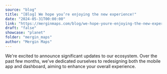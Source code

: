 ```yaml
---
source: "blog"
title: "[Blog] We hope you’re enjoying the new experience!"
date: "2024-05-31T00:00:00"
link: "https://merginmaps.com/blog/we-hope-youre-enjoying-the-new-experience?utm_source=qgis"
draft: "false"
showcase: "planet"
folder: "mergin_maps"
author: "Mergin Maps"
---
```


We're excited to announce significant updates to our ecosystem. Over the past few months, we've dedicated ourselves to redesigning both the mobile app and dashboard, aiming to enhance your overall experience.
